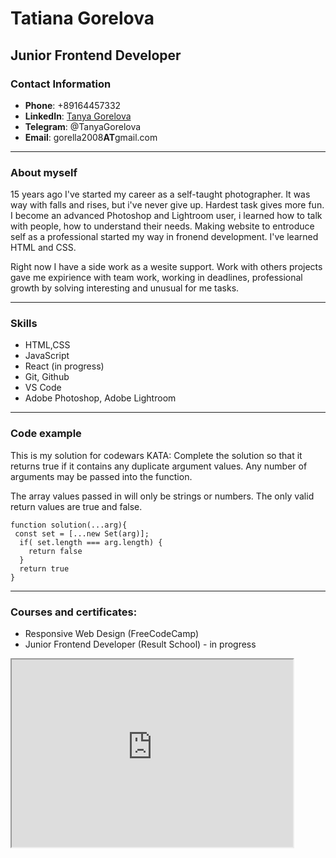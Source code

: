 # Tatiana Gorelova
**Junior Frontend Developer**
----
### Contact Information

* **Phone**: +89164457332
* **LinkedIn**: [Tanya Gorelova](https://www.linkedin.com/in/tanya-gorelova/)
* **Telegram**: @TanyaGorelova
* **Email**: gorella2008**AT**gmail.com
----
### About myself

15 years ago I've started my career as a self-taught photographer.  It was way with falls and rises, but i've never give up. Hardest task gives more fun. I become an advanced Photoshop and Lightroom user, i learned how to talk with people, how to understand their needs. Making website to entroduce self as a professional started my way in fronend development. I've learned HTML and CSS.

Right now I have a side work as a wesite support. Work with others projects gave me expirience with team work, working in deadlines, professional growth by solving interesting and unusual for me tasks.

----

### Skills

* HTML,CSS
* JavaScript
* React (in progress)
* Git, Github
* VS Code
* Adobe Photoshop, Adobe Lightroom
-----
### Code example

This is my solution for codewars KATA:
Complete the solution so that it returns true if it contains any duplicate argument values. Any number of arguments may be passed into the function.

The array values passed in will only be strings or numbers. The only valid return values are true and false.

```
function solution(...arg){
 const set = [...new Set(arg)];
  if( set.length === arg.length) {
    return false
  }
  return true
}
```

-----
### Courses and certificates:

* Responsive Web Design (FreeCodeCamp)
* Junior Frontend Developer (Result School) - in progress

<iframe src="https://www.hackerrank.com/certificates/iframe/7d038386e5bd" width="450" height="300">

